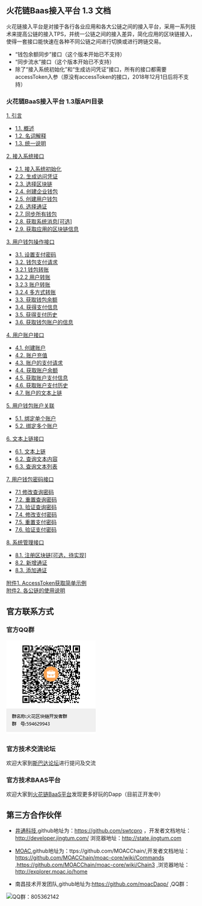 ## 火花链Baas接入平台 1.3 文档

火花链接入平台是对接于各行各业应用和各大公链之间的接入平台，采用一系列技术来提高公链的接入TPS，并统一公链之间的接入差异，简化应用的区块链接入，使得一套接口能快速在各种不同公链之间进行切换或进行跨链交易。

   - “钱包余额同步”接口（这个版本开始已不支持）
   - “同步流水”接口（这个版本开始已不支持）
   - 除了“接入系统初始化”和“生成访问凭证”接口，所有的接口都需要accessToken入参（原没有accessToken的接口，2018年12月1日后将不支持）

   
### 火花链BaaS接入平台 1.3版API目录
<a href="./chapter01.md#1. 引言">1. 引言</a>  <br>
* <a href="./chapter01.md#1.1. 概述">1.1. 概述</a>  <br>
* <a href="./chapter01.md#1.2. 名词解释">1.2. 名词解释</a>  <br>
* <a href="./chapter01.md#1.3. 统一说明">1.3. 统一说明</a>  <br>

<a href="./chapter02.md#2. 接入系统接口">2. 接入系统接口</a>  <br>
* <a href="./chapter02.md#2.1. 接入系统初始化">2.1. 接入系统初始化</a>  <br>
* <a href="./chapter02.md#2.2. 生成访问凭证">2.2. 生成访问凭证</a>  <br>
* <a href="./chapter02.md#2.3. 选择区块链">2.3. 选择区块链</a>  <br>
* <a href="./chapter02.md#2.4. 创建企业钱包">2.4. 创建企业钱包</a>  <br>
* <a href="./chapter02.md#2.5. 创建用户钱包">2.5. 创建用户钱包</a>  <br>
* <a href="./chapter02.md#2.6. 选择通证">2.6. 选择通证</a>  <br>
* <a href="./chapter02.md#2.7. 同步所有钱包">2.7. 同步所有钱包</a><br>
* <a href="./chapter02.md#2.8. 获取系统消息[可选]">2.8. 获取系统消息[可选]</a><br>
* <a href="./chapter02.md#2.9. 获取应用的区块链信息">2.9. 获取应用的区块链信息</a><br>

<a href="./chapter03.md#3. 用户钱包操作接口">3. 用户钱包操作接口</a>  <br> 
* <a href="./chapter03.md#3.1. 设置支付密码">3.1. 设置支付密码</a>  <br> 
* <a href="./chapter03.md#3.2. 钱包支付请求">3.2. 钱包支付请求</a>  <br>
* <a href="./chapter03.md#3.2.1 钱包转账">3.2.1 钱包转账</a>  <br>
* <a href="./chapter03.md#3.2.2 用户转账">3.2.2 用户转账</a>  <br>
* <a href="./chapter03.md#3.2.3 账户转账">3.2.3 账户转账</a>  <br>
* <a href="./chapter03.md#3.2.4 多方式转账">3.2.4 多方式转账</a>  <br>
* <a href="./chapter03.md#3.3. 获取钱包余额">3.3. 获取钱包余额</a>  <br>
* <a href="./chapter03.md#3.4. 获得支付信息">3.4. 获得支付信息</a>  <br>
* <a href="./chapter03.md#3.5. 获得支付历史">3.5. 获得支付历史</a>  <br>
* <a href="./chapter03.md#3.6. 获取钱包账户的信息">3.6. 获取钱包账户的信息</a> <br>

<a href="./chapter04.md#4. 用户账户接口">4. 用户账户接口</a>  <br> 
* <a href="./chapter04.md#4.1. 创建账户">4.1. 创建账户</a>  <br>
* <a href="./chapter04.md#4.2. 账户充值">4.2. 账户充值</a>  <br>
* <a href="./chapter04.md#4.3. 账户的支付请求">4.3. 账户的支付请求</a>  <br>
* <a href="./chapter04.md#4.4. 获取账户余额">4.4. 获取账户余额</a>  <br>
* <a href="./chapter04.md#4.5. 获取账户支付信息">4.5. 获取账户支付信息</a>  <br>
* <a href="./chapter04.md#4.6. 获取账户支付历史">4.6. 获取账户支付历史</a>  <br>
* <a href="./chapter04.md#4.7. 账户的文本上链">4.7. 账户的文本上链</a>  <br>

<a href="./chapter05.md#5. 用户钱包账户关联">5. 用户钱包账户关联</a>  <br>
* <a href="./chapter05.md#5.1. 绑定单个账户">5.1. 绑定单个账户</a>  <br> 
* <a href="./chapter05.md#5.2. 绑定多个账户">5.2. 绑定多个账户</a>  <br> 

<a href="./chapter06.md#6. 文本上链接口">6. 文本上链接口</a>  <br>
* <a href="./chapter06.md#6.1. 文本上链">6.1. 文本上链</a>  <br>
* <a href="./chapter06.md#6.2. 查询文本内容">6.2. 查询文本内容</a>  <br>
* <a href="./chapter06.md#6.3. 查询文本列表">6.3. 查询文本列表</a>  <br>

<a href="./chapter07.md#7. 用户钱包密码接口">7. 用户钱包密码接口</a>  <br>
* <a href="./chapter07.md#7.1 修改查询密码">7.1 修改查询密码</a>  <br>
* <a href="./chapter07.md#7.2. 重置查询密码">7.2. 重置查询密码</a>  <br>
* <a href="./chapter07.md#7.3. 验证查询密码">7.3. 验证查询密码</a>  <br>
* <a href="./chapter07.md#7.4. 修改支付密码">7.4. 修改支付密码</a>  <br>
* <a href="./chapter07.md#7.5. 重置支付密码">7.5. 重置支付密码</a>  <br>
* <a href="./chapter07.md#7.6. 验证支付密码">7.6. 验证支付密码</a>  <br>

<a href="./chapter08.md#8. 系统管理接口">8. 系统管理接口</a>  <br>
* <a href="./chapter08.md#8.1. 注册区块链[可选，待实现]">8.1. 注册区块链[可选，待实现]</a>  <br>
* <a href="./chapter08.md#8.2. 新增通证">8.2. 新增通证</a>  <br>
* <a href="./chapter08.md#8.3. 添加通证">8.3. 添加通证</a>  <br>

<a href="./chapter09.md">附件1. AccessToken获取简单示例  </a> <br>
<a href="./chapter10.md">附件2. 各公链的使用说明  </a> <br>




## 官方联系方式

### 官方QQ群

![QQ群：594629943](../sp.png)

### 官方技术交流论坛
  欢迎大家到<a href="http://sparkda.com/">斯巴达论坛</a>进行提问及交流 

### 官方技术BAAS平台
  欢迎大家到<a href="http://baas.sparkchain.cn/">火花链BaaS平台</a>发现更多好玩的Dapp（目前正开发中）


## 第三方合作伙伴

 - <a href="https://www.jingtum.com/">井通科技</a>,github地址为：https://github.com/swtcpro ，开发者文档地址：http://developer.jingtum.com/  浏览器地址：http://state.jingtum.com

 - <a href="http://www.moac.io/">MOAC</a>,github地址为：ttps://github.com/MOACChain/,开发者文档地址：https://github.com/MOACChain/moac-core/wiki/Commands ,https://github.com/MOACChain/moac-core/wiki/Chain3 ,浏览器地址：http://explorer.moac.io/home

 - 南昌技术开发团队,github地址为:https://github.com/moacDapp/ ,QQ群：

 ![QQ群：805362142](../nc.png)
